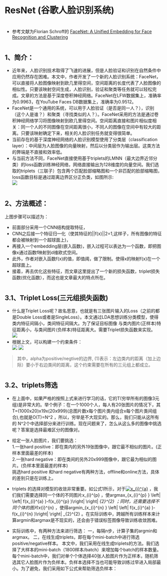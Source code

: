 ﻿ResNet (谷歌人脸识别系统)
====  
#
* 参考文献为Florian Schroff的 [FaceNet: A Unified Embedding for Face Recognition and Clustering](https://arxiv.org/abs/1503.03832) 

#
1、简介：
-------
* 近年来，人脸识别技术取得了飞速的进展，但是人脸验证和识别在自然条件中应用仍然存在困难。本文中，作者开发了一个新的人脸识别系统：FaceNet，可以直接将人脸图像映射到欧几里得空间，空间距离的长度代表了人脸图像的相似性。只要该映射空间生成，人脸识别，验证和聚类等任务就可以轻松完成。文章的方法是基于深度卷积神经网络。FaceNet在LFW数据集上，准确率为0.9963，在YouTube Faces DB数据集上，准确率为0.9512。
* FaceNet是一个通用的系统，可以用于人脸验证（是否是同一人？），识别（这个人是谁？）和聚类（寻找类似的人？）。FaceNet采用的方法是通过卷积神经网络学习将图像映射到欧几里得空间。空间距离直接和图片相似度相关：同一个人的不同图像在空间距离很小，不同人的图像在空间中有较大的距离。只要该映射确定下来，相关的人脸识别任务就变得很简单。
* 当前存在的基于深度神经网络的人脸识别模型使用了分类层（classification layer）：中间层为人脸图像的向量映射，然后以分类层作为输出层。这类方法的弊端是不直接和效率低。
* 与当前方法不同，FaceNet直接使用基于triplets的LMNN（最大边界近邻分类）的loss函数训练神经网络，网络直接输出为128维度的向量空间。我们选取的triplets（三联子）包含两个匹配脸部缩略图和一个非匹配的脸部缩略图，loss函数目标是通过距离边界区分正负类，如图所示:<br>
![](https://pic2.zhimg.com/80/v2-ced157b8ca1fa96603c30b651eb2e1e0_hd.jpg)

#
2、方法概述：
-------
上图步骤可以描述为：

* 前面部分采用一个CNN结构提取特征，
* CNN之后接一个特征归一化（使其特征的||f(x)||2=1,这样子，所有图像的特征都会被映射到一个超球面上)，
* 再接入一个embedding层(嵌入函数)，嵌入过程可以表达为一个函数，即把图像x通过函数f映射到d维欧式空间。
* 此外，作者对嵌入函数f(x)的值，即值阈，做了限制。使得x的映射f(x)在一个超球面上。
* 接着，再去优化这些特征，而文章这里提出了一个新的损失函数，triplet损失函数(优化函数），而这也是文章最大的特点所在。

#
3.1、Triplet Loss(三元组损失函数)
-------
* 什么是Triplet Loss呢？故名思意，也就是有三张图片输入的Loss（之前的都是Double Loss或者是SingleLoss）。本文通过LDA思想训练分类模型，使得类内特征间隔小，类间特征间隔大。为了保证目标图像 与类内图片(正样本)特征距离小，与类间图片(负样本)特征距离大。需要Triplet损失函数来实现。<br>
![](https://pic2.zhimg.com/80/v2-e97dea2c74c31b53803925294983b7c8_hd.jpg)
* 根据上文，可以构建一个约束条件：<br>
![](https://pic2.zhimg.com/80/v2-fb0de06aa80bfd4bb6eb9a24f9855c6b_hd.jpg)
![](https://pic3.zhimg.com/80/v2-89f6cb30446edc2f7748ed0541d1aeba_hd.jpg)

> 其中，alpha为positive/negtive的边界, (1)表示：左边类内的距离（加上边际）要小于右边类间的距离，这个约束需要在所有的三元组上都成立。

#
3.2、triplets筛选
-------
* 在上面中，如果严格的按照上式来进行学习的话，它的T(穷举所有的图像3元组)是非常大的。举个例子：在一个1000个人，每人有20张图片的情况下，其T=(1000x20)x19x(20x999)(总图片数x每个图片类内组合x每个图片类间组合),也就是O(T)=N^2 ，所以，穷举是不大现实的。那么，我们只能从这所有的 N^2个中选择部分来进行训练。现在问题来了，怎么从这么多的图像中挑选呢？答案是选择最难区分的图像对。

* 给定一张人脸图片，我们要挑选：<br>
    1.一张hard positive：即在类内的另外19张图像中，跟它最不相似的图片。(正样本里面最差的样本)<br>
    2.一张hard negative：即在类间的另外20x999图像中，跟它最为相似的图片。(负样本里面最差的样本)<br>
    挑选hard positive 和hard negative有两种方法，offline和online方法，具体的差别只是在训练上。<br>
* triplets 的选择对模型的收敛非常重要。如公式1所示，对于<a href="https://www.codecogs.com/eqnedit.php?latex=\inline&space;x_{i}^{a}" target="_blank"><img src="https://latex.codecogs.com/png.latex?\inline&space;x_{i}^{a}" title="x_{i}^{a}" /></a> ，我们我们需要选择同一个体的不同图片x_{i}^{p} ，使argmax_{x_{i}^{p} } \left| \left| f(x_{i}^{a} )-f(x_{i}^{p} )\right|  \right| _{2}^{2} ；同时，还需要选择不同个体的图片x_{i}^{n} ，使得argmin_{x_{i}^{n} } \left| \left| f(x_{i}^{a} )-f(x_{i}^{n} )\right|  \right| _{2}^{2} 。在实际训练中，跨越所有训练样本来计算argmin和argmax是不现实的，还会由于错误标签图像导致训练收敛困难。
* 实际训练中，有两种方法来进行筛选：
一，每隔n步，计算子集的argmin和argmax。
二，在线生成triplets，即在每个mini-batch中进行筛选positive/negative样本。
本文中，我们采用在线生成triplets的方法。我们选择了大样本的mini-batch（1800样本/batch）来增加每个batch的样本数量。每个mini-batch中，我们对单个个体选择40张人脸图片作为正样本，随机筛选其它人脸图片作为负样本。负样本选择不当也可能导致训练过早进入局部最小。为了避免，我们采用如下公式来帮助筛选负样本：
